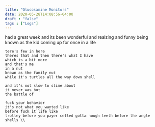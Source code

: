 ```yaml
---
title: "Glucosamine Monitors"
date: 2020-05-28T14:08:56-04:00
draft : "false"
tags : ["Logs"]
---
```

had a great week and its been wonderful and realzing and funny being known as the kid coming up for once in a life
<!--more-->

```
tere's few in here
theres that and then there's what I have
which is a bit more
and that's me
in a nut
known as the family nut
while it's turtles all the way down shell

and it's not slow to slime about
it never was but
the battle of

fuck your behavior
it's not what you wanted like
before fuck it life like
trolley before you payer celled gotta nough teeth before the angle shells \\ 
```

<!--

| Dailies        | Questions           | Answers  |
| ------------- |:-------------:| -----:|
| Read()      | *What did you read?* | X |
| Write()      | *What did you write?*      |   X |
| Create() | *What did you make?*      |    X |
| Exercise() | *Dance workout (or otherwise?)*      |    X |
| Audio() | *You recorded what:*      |    X |
| Video() | *You filmed what:*      |    X |
| Finish() | *You bounced what track:*      |    X |
| Live() | *You sang what live:*      |    X |
| Finish2() | *You made what visuals*      |    X |
| Phone() | *You called who:*      |    X |
| Share() | *Uploaded what to archive:*      |    X |
| PBD() | *You did what for PBD?*      |    X |
| Web() | *You did what to POLIW.AT?*      |    X |
| Love&Legacy() | *You did what for friends/fam?*      |    X |
| God() | *You're grateful for what?*      |    X |
<sub>v1.0</sub>

 -->

